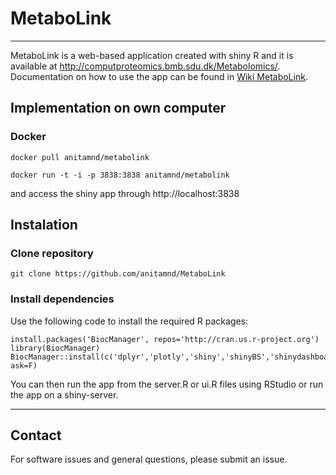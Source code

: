 # MetaboLink
---

MetaboLink is a web-based application created with shiny R and it is available at http://computproteomics.bmb.sdu.dk/Metabolomics/.
Documentation on how to use the app can be found in [Wiki MetaboLink](https://github.com/anitamnd/MetaboLink/wiki).


## Implementation on own computer

### Docker

```
docker pull anitamnd/metabolink
```

```
docker run -t -i -p 3838:3838 anitamnd/metabolink
```

and access the shiny app through http://localhost:3838


## Instalation

### Clone repository

```
git clone https://github.com/anitamnd/MetaboLink
```

### Install dependencies
Use the following code to install the required R packages:

```
install.packages('BiocManager', repos='http://cran.us.r-project.org')
library(BiocManager)
BiocManager::install(c('dplyr','plotly','shiny','shinyBS','shinydashboard','shinycssloaders','limma','shinyjs','shinyalert','shinyWidgets','spsComps','ggplot2','ggrepel','gridExtra','impute','randomForest','writexl','stringi','igraph'), ask=F)
```

You can then run the app from the server.R or ui.R files using RStudio or run the app on a shiny-server.

---

## Contact

For software issues and general questions, please submit an issue.
